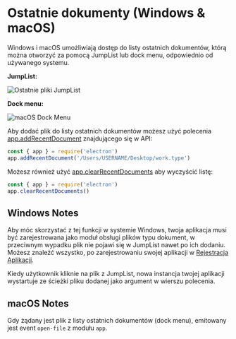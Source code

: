 # Ostatnie dokumenty (Windows & macOS)

Windows i macOS umożliwiają dostęp do listy ostatnich dokumentów, którą można otworzyć za pomocą JumpList lub dock menu, odpowiednio od używanego systemu.

__JumpList:__

![Ostatnie pliki JumpList](https://cloud.githubusercontent.com/assets/2289/23446924/11a27b98-fdfc-11e6-8485-cc3b1e86b80a.png)

__Dock menu:__

![macOS Dock Menu](https://cloud.githubusercontent.com/assets/639601/5069610/2aa80758-6e97-11e4-8cfb-c1a414a10774.png)

Aby dodać plik do listy ostatnich dokumentów możesz użyć polecenia [app.addRecentDocument](../api/app.md#appaddrecentdocumentpath-macos-windows) znajdującego się w API:

```javascript
const { app } = require('electron')
app.addRecentDocument('/Users/USERNAME/Desktop/work.type')
```

Możesz również użyć [app.clearRecentDocuments](../api/app.md#appclearrecentdocuments-macos-windows) aby wyczyścić listę:

```javascript
const { app } = require('electron')
app.clearRecentDocuments()
```

## Windows Notes

Aby móc skorzystać z tej funkcji w systemie Windows, twoja aplikacja musi być zarejestrowana jako moduł obsługi plików typu dokument, w przeciwnym wypadku plik nie pojawi się w JumpList nawet po ich dodaniu. Możesz znaleźć wszystko, po zarejestrowaniu swojej aplikacji w [Rejestracja Aplikacji](https://msdn.microsoft.com/en-us/library/cc144104(VS.85).aspx).

Kiedy użytkownik kliknie na plik z JumpList, nowa instancja twojej aplikacji wystartuje ze ścieżki pliku dodanej jako argument w wierszu polecenia.

## macOS Notes

Gdy żądany jest plik z listy ostatnich dokumentów (dock menu), emitowany jest event `open-file` z modułu `app`.
